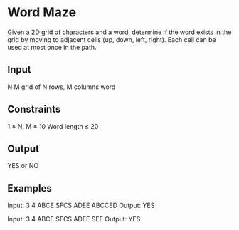 # Word Maze

Given a 2D grid of characters and a word, determine if the word exists in the grid by moving to adjacent cells (up, down, left, right). Each cell can be used at most once in the path.

## Input
N M
grid of N rows, M columns
word

## Constraints
1 ≤ N, M ≤ 10
Word length ≤ 20

## Output
YES or NO

## Examples
Input:
3 4
ABCE
SFCS
ADEE
ABCCED
Output:
YES

Input:
3 4
ABCE
SFCS
ADEE
SEE
Output:
YES

